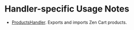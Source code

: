 # Handler-specific Usage Notes

- [ProductsHandler](./usage_notes/productshandler.md).  Exports and imports Zen Cart products.